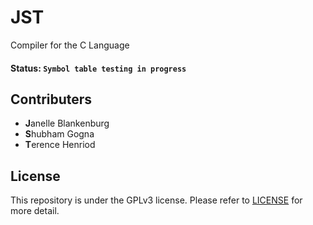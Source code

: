 # JST
Compiler for the C Language

#### Status: `Symbol table testing in progress`

## Contributers
- **J**anelle Blankenburg
- **S**hubham Gogna
- **T**erence Henriod

## License
This repository is under the GPLv3 license. Please refer to [LICENSE](https://github.com/s-gogna/JST/blob/master/LICENSE) for more detail.
